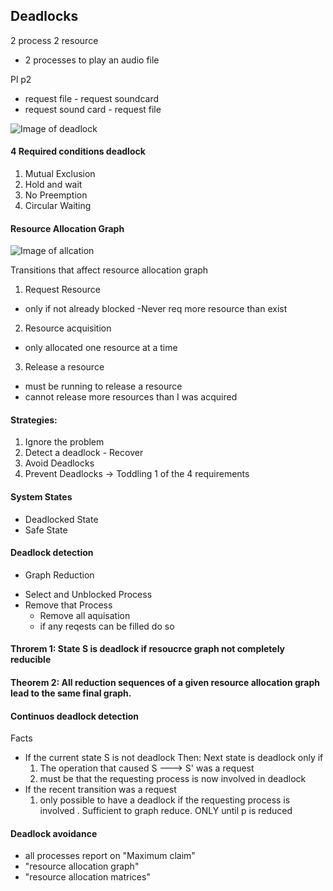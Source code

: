 ## Deadlocks

2 process
2 resource

- 2 processes to play an audio file

Pl                                    p2
- request file                        - request soundcard
- request sound card                  - request file



![Image of deadlock](https://media.geeksforgeeks.org/wp-content/cdn-uploads/gq/2015/06/deadlock.png)


#### 4 Required conditions deadlock
1. Mutual Exclusion
2. Hold and wait
3. No Preemption
4. Circular Waiting

#### Resource Allocation Graph

![Image of allcation](https://media.geeksforgeeks.org/wp-content/uploads/Slide6-1.jpg)


Transitions that affect resource allocation graph
1. Request Resource 
  - only if not already blocked
  -Never req more resource than exist
2. Resource acquisition 
  - only allocated one resource at a time
3. Release a resource
  - must be running to release a resource
  - cannot release more resources than I was acquired
 
#### Strategies:
1. Ignore the problem
2. Detect a deadlock - Recover
3. Avoid Deadlocks
4. Prevent Deadlocks
  -> Toddling 1 of the 4 requirements
####  System States
- Deadlocked State
- Safe State
#### Deadlock detection                    
-  Graph Reduction                          
  * Select and Unblocked Process             
  * Remove that Process
    - Remove all aquisation
    - if any reqests can be filled do so
#### Throrem 1: State S is deadlock if resoucrce graph not completely reducible
#### Theorem 2: All reduction sequences of a given resource allocation graph lead to the same final graph.

#### Continuos deadlock detection
Facts
- If the current state S is not deadlock 
  Then: Next state is deadlock only if 
    1) The operation that caused S ---> S' was a request
    2) must be that the requesting process is now involved in deadlock
- If the recent transition was a request
  1) only possible to have a deadlock if the requesting process is involved .
    Sufficient to graph reduce. ONLY until p is reduced
    
#### Deadlock avoidance
  - all processes report on "Maximum claim"
  - "resource allocation graph" 
  - "resource allocation matrices"
  

